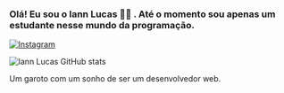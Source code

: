 
### Olá! Eu sou o Iann Lucas 👋🏽 . Até o momento sou apenas um estudante nesse mundo da programação. 

   [![Instagram](https://img.shields.io/badge/Instagram-E4405F?style=for-the-badge&logo=instagram&logoColor=white)](https://www.instagram.com/iannzin30/)
   

   ![Iann Lucas GitHub stats](https://github-readme-stats.vercel.app/api?username=iannlucasz&show_icons=true&theme=dark)
 

Um garoto com um sonho de ser um desenvolvedor web.
